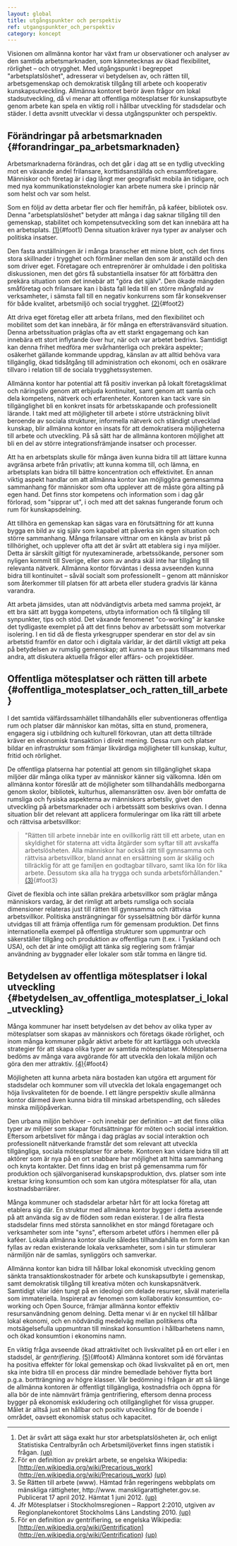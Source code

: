 ```yaml
---
layout: global
title: utgångspunkter och perspektiv
ref: utgangspunkter_och_perspektiv
category: koncept
---
```


Visionen om allmänna kontor har växt fram ur observationer och analyser av den samtida arbetsmarknaden, som kännetecknas av ökad flexibilitet, rörlighet – och otrygghet. Med utgångspunkt i begreppet "arbetsplatslöshet", adresserar vi betydelsen av, och rätten till, arbetsgemenskap och demokratisk tillgång till arbete och kooperativ kunskapsutveckling. Allmänna kontoret berör även frågor om lokal stadsutveckling, då vi menar att offentliga mötesplatser för kunskapsutbyte genom arbete kan spela en viktig roll i hållbar utveckling för stadsdelar och städer. I detta avsnitt utvecklar vi dessa utgångspunkter och perspektiv.

## Förändringar på arbetsmarknaden {#forandringar_pa_arbetsmarknaden}

Arbetsmarknaderna förändras, och det går i dag att se en tydlig utveckling mot en växande andel frilansare, korttidsanställda och ensamföretagare. Människor och företag är i dag långt mer geografiskt mobila än tidigare, och med nya kommunikationsteknologier kan arbete numera ske i princip när som helst och var som helst.
  
Som en följd av detta arbetar fler och fler hemifrån, på kaféer, bibliotek osv. Denna "arbetsplatslöshet" betyder att många i dag saknar tillgång till den gemenskap, stabilitet och kompetensutveckling som det kan innebära att ha en arbetsplats. [(1)](#footnotes){#foot1} Denna situation kräver nya typer av analyser och politiska insatser.
  
Den fasta anställningen är i många branscher ett minne blott, och det finns stora skillnader i trygghet och förmåner mellan den som är anställd och den som driver eget. Företagare och entreprenörer är omhuldade i den politiska diskussionen, men det görs få substantiella insatser för att förbättra den prekära situation som det innebär att "göra det själv". Den ökade mängden småföretag och frilansare kan i bästa fall leda till en större mångfald av verksamheter, i sämsta fall till en negativ konkurrens som får konsekvenser för både kvalitet, arbetsmiljö och social trygghet. [(2)](#footnotes){#foot2}
  
Att driva eget företag eller att arbeta frilans, med den flexibilitet och mobilitet som det kan innebära, är för många en eftersträvansvärd situation. Denna arbetssituation präglas ofta av ett starkt engagemang och kan innebära ett stort inflytande över hur, när och var arbetet bedrivs. Samtidigt kan denna frihet medföra mer svårhanterliga och prekära aspekter; osäkerhet gällande kommande uppdrag, känslan av att alltid behöva vara tillgänglig, ökad tidsåtgång till administration och ekonomi, och en osäkrare tillvaro i relation till de sociala trygghetssystemen.
  
Allmänna kontor har potential att få positiv inverkan på lokalt företagsklimat och näringsliv genom att erbjuda kontinuitet, samt genom att samla och dela kompetens, nätverk och erfarenheter. Kontoren kan tack vare sin tillgänglighet bli en konkret insats för arbetsskapande och professionellt lärande. I takt med att möjligheter till arbete i större utsträckning blivit beroende av sociala strukturer, informella nätverk och ständigt utvecklad kunskap, blir allmänna kontor en insats för att demokratisera möjligheterna till arbete och utveckling. På så sätt har de allmänna kontoren möjlighet att bli en del av större integrationsfrämjande insatser och processer.

Att ha en arbetsplats skulle för många även kunna bidra till att lättare kunna avgränsa arbete från privatliv; att kunna komma till, och lämna, en arbetsplats kan bidra till bättre koncentration och effektivitet. En annan viktig aspekt handlar om att allmänna kontor kan möjliggöra gemensamma sammanhang för människor som ofta upplever att de måste göra allting på egen hand. Det finns stor kompetens och information som i dag går förlorad, som "sipprar ut", i och med att det saknas fungerande forum och rum för kunskapsdelning. 
  
Att tillhöra en gemenskap kan sägas vara en förutsättning för att kunna bygga en bild av sig själv som kapabel att påverka sin egen situation och större sammanhang. Många frilansare vittnar om en känsla av brist på tillhörighet, och upplever ofta att det är svårt att etablera sig i nya miljöer. Detta är särskilt giltigt för nyutexaminerade, arbetssökande, personer som nyligen kommit till Sverige, eller som av andra skäl inte har tillgång till relevanta nätverk. Allmänna kontor förväntas i dessa avseenden kunna bidra till kontinuitet – såväl socialt som professionellt – genom att människor som återkommer till platsen för att arbeta eller studera gradvis lär känna varandra. 
  
Att arbeta jämsides, utan att nödvändigtvis arbeta med samma projekt, är ett bra sätt att bygga kompetens, utbyta information och få tillgång till synpunkter, tips och stöd. Det växande fenomenet "co-working" är kanske det tydligaste exemplet på att det finns behov av arbetssätt som motverkar isolering. I en tid då de flesta yrkesgrupper spenderar en stor del av sin arbetstid framför en dator och i digitala världar, är det därtill viktigt att peka på betydelsen av rumslig gemenskap; att kunna ta en paus tillsammans med andra, att diskutera aktuella frågor eller affärs- och projektidéer. 

## Offentliga mötesplatser och rätten till arbete {#offentliga_motesplatser_och_ratten_till_arbete}

I det samtida välfärdssamhället tillhandahålls eller subventioneras offentliga rum och platser där människor kan mötas, sitta en stund, promenera, engagera sig i utbildning och kulturell förkovran, utan att detta tillträde kräver en ekonomisk transaktion i direkt mening. Dessa rum och platser bildar en infrastruktur som främjar likvärdiga möjligheter till kunskap, kultur, fritid och rörlighet.
  
De offentliga platserna har potential att genom sin tillgänglighet skapa miljöer där många olika typer av människor känner sig välkomna. Idén om allmänna kontor föreslår att de möjligheter som tillhandahålls medborgarna genom skolor, bibliotek, kulturhus, allemansrätten osv. även bör omfatta de rumsliga och fysiska aspekterna av människors arbetsliv, givet den utveckling på arbetsmarknader och i arbetssätt som beskrivs ovan. I denna situation blir det relevant att applicera formuleringar om lika rätt till arbete och rättvisa arbetsvillkor:

> "Rätten till arbete innebär inte en ovillkorlig rätt till ett arbete, utan en skyldighet för staterna att vidta åtgärder som syftar till att avskaffa arbetslösheten. Alla människor har också rätt till gynnsamma och rättvisa arbetsvillkor, bland annat en ersättning som är skälig och tillräcklig för att ge familjen en godtagbar tillvaro, samt lika lön för lika arbete. Dessutom ska alla ha trygga och sunda arbetsförhållanden." [(3)](#footnotes){#foot3}

Givet de flexibla och inte sällan prekära arbetsvillkor som präglar många människors vardag, är det rimligt att arbets rumsliga och sociala dimensioner relateras just till rätten till gynnsamma och rättvisa arbetsvillkor. Politiska ansträngningar för sysselsättning bör därför kunna utvidgas till att främja offentliga rum för gemensam produktion. Det finns internationella exempel på offentliga strukturer som uppmuntrar och säkerställer tillgång och produktion av offentliga rum (t.ex. i Tyskland och USA), och det är inte omöjligt att tänka sig reglering som främjar användning av byggnader eller lokaler som står tomma en längre tid. 

## Betydelsen av offentliga mötesplatser i lokal utveckling {#betydelsen_av_offentliga_motesplatser_i_lokal_utveckling}

Många kommuner har insett betydelsen av det behov av olika typer av mötesplatser som skapas av människors och företags ökade rörlighet, och inom många kommuner pågår aktivt arbete för att kartlägga och utveckla strategier för att skapa olika typer av samtida mötesplatser. Mötesplatserna bedöms av många vara avgörande för att utveckla den lokala miljön och göra den mer attraktiv. [(4)](#footnotes){#foot4} 
  
Möjligheten att kunna arbeta nära bostaden kan utgöra ett argument för stadsdelar och kommuner som vill utveckla det lokala engagemanget och höja livskvaliteten för de boende. I ett längre perspektiv skulle allmänna kontor därmed även kunna bidra till minskad arbetspendling, och således minska miljöpåverkan.
  
Den urbana miljön behöver – och innebär per definition – att det finns olika typer av miljöer som skapar förutsättningar för möten och social interaktion. Eftersom arbetslivet för många i dag präglas av social interaktion och professionellt nätverkande framstår det som relevant att utveckla tillgängliga, sociala mötesplatser för arbete. Kontoren kan vidare bidra till att aktörer som är nya på en ort snabbare har möjlighet att hitta sammanhang och knyta kontakter. Det finns idag en brist på gemensamma rum för produktion och självorganiserad kunskapsproduktion, dvs.
platser som inte kretsar kring konsumtion och som kan utgöra mötesplatser för alla, utan kostnadsbarriärer. 
  
Många kommuner och stadsdelar arbetar hårt för att locka företag att etablera sig där. En struktur med allmänna kontor bygger i detta avseende på att använda sig av de flöden som redan existerar. I de allra flesta stadsdelar finns med största sannolikhet en stor mängd företagare och verksamheter som inte "syns", eftersom arbetet utförs i hemmen eller på kaféer. Lokala allmänna kontor skulle således tillhandahålla en form som kan fyllas av redan existerande lokala verksamheter, som i sin tur stimulerar närmiljön när de samlas, synliggörs och samverkar.

Allmänna kontor kan bidra till hållbar lokal ekonomisk utveckling genom sänkta transaktionskostnader för arbete och kunskapsutbyte i gemenskap, samt demokratisk tillgång till kreativa möten och kunskapsnätverk. Samtidigt vilar idén tungt på en ideologi om delade resurser, såväl materiella som immateriella. Inspirerat av fenomen som kollaborativ konsumtion, co-working och Open Source, främjar allmänna kontor effektiv resursanvändning genom delning. Detta menar vi är en nyckel till hållbar lokal ekonomi, och en nödvändig medelväg mellan politikens ofta motsägelsefulla uppmuntran till minskad konsumtion i hållbarhetens namn, och ökad konsumtion i ekonomins namn.

En viktig fråga avseende ökad attraktivitet och livskvalitet på en ort eller i en stadsdel, är *gentrifiering*. [(5)](#footnotes){#foot4} Allmänna kontoret som idé förväntas ha positiva effekter för lokal gemenskap och ökad livskvalitet på en ort, men ska inte bidra till en process där mindre bemedlade behöver flytta bort p.g.a. bortträngning av högre klasser. Vår bedömning i frågan är att så länge de allmänna kontoren är offentligt tillgängliga, kostnadsfria och öppna för alla bör de inte nämnvärt främja gentrifiering, eftersom denna process bygger på ekonomisk exkludering och otillgänglighet för vissa grupper. Målet är alltså just en hållbar och positiv utveckling för de boende i området, oavsett ekonomisk status och kapacitet. 

<hr id="footnotes"/>

1. Det är svårt att säga exakt hur stor arbetsplatslösheten är, och enligt Statistiska Centralbyrån och Arbetsmiljöverket finns ingen statistik i frågan. [(up)](#foot1)
2. För en definition av prekärt arbete, se engelska Wikipedia: [http://en.wikipedia.org/wiki/Precarious_work] (http://en.wikipedia.org/wiki/Precarious_work) [(up)](#foot2)
3. Se Rätten till arbete (www). Hämtad från regeringens webbplats om mänskliga rättigheter, http://www.
manskligarattigheter.gov.se. Publicerat 17 april 2012. Hämtat 1 juni 2012. [(up)](#foot3)
4. Jfr Mötesplatser i Stockholmsregionen – Rapport 2:2010, utgiven av Regionplanekontoret Stockholms Läns Landsting 2010. [(up)](#foot4)
5. För en definition av gentrifiering, se engelska Wikipedia: [http://en.wikipedia.org/wiki/Gentrification] (http://en.wikipedia.org/wiki/Gentrification) [(up)](#foot5)
